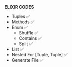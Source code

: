 **ELIXIR CODES**

- Tuples ✅
- Methods ✅
- Enum ✅
  - Shuffle ✅
  - Contains ✅
  - Split ✅
- List ✅
- Nested For [Tuple, Tuple] ✅
- Generate File ✅
